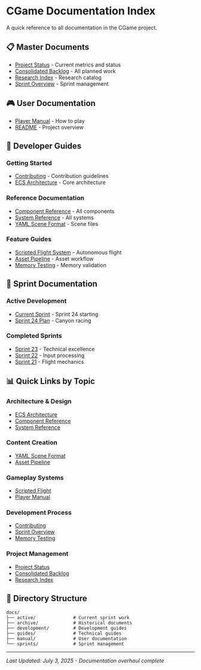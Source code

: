 # CGame Documentation Index

A quick reference to all documentation in the CGame project.

## 📋 Master Documents
- [Project Status](PROJECT_STATUS.md) - Current metrics and status
- [Consolidated Backlog](CONSOLIDATED_BACKLOG.md) - All planned work
- [Research Index](RESEARCH_INDEX.md) - Research catalog
- [Sprint Overview](sprints/README.md) - Sprint management

## 🎮 User Documentation
- [Player Manual](manual/PLAYER_MANUAL.md) - How to play
- [README](../README.md) - Project overview

## 🔧 Developer Guides

### Getting Started
- [Contributing](development/CONTRIBUTING.md) - Contribution guidelines
- [ECS Architecture](guides/ECS_ARCHITECTURE.md) - Core architecture

### Reference Documentation
- [Component Reference](guides/COMPONENT_REFERENCE.md) - All components
- [System Reference](guides/SYSTEM_REFERENCE.md) - All systems
- [YAML Scene Format](guides/YAML_SCENE_FORMAT.md) - Scene files

### Feature Guides
- [Scripted Flight System](guides/SCRIPTED_FLIGHT_GUIDE.md) - Autonomous flight
- [Asset Pipeline](development/ASSET_PIPELINE_VALIDATION.md) - Asset workflow
- [Memory Testing](development/MEMORY_TESTING.md) - Memory validation

## 🏃 Sprint Documentation

### Active Development
- [Current Sprint](active/CURRENT_SPRINT.md) - Sprint 24 starting
- [Sprint 24 Plan](sprints/backlog/SPRINT_24_CANYON_RACING.md) - Canyon racing

### Completed Sprints
- [Sprint 23](active/sprint_23/CURRENT_SPRINT_STATUS.md) - Technical excellence
- [Sprint 22](sprints/completed/sprint_22/SPRINT_22_COMPLETE.md) - Input processing
- [Sprint 21](sprints/completed/sprint_21/SPRINT_21_COMPLETION_SUMMARY.md) - Flight mechanics

## 📊 Quick Links by Topic

### Architecture & Design
- [ECS Architecture](guides/ECS_ARCHITECTURE.md)
- [Component Reference](guides/COMPONENT_REFERENCE.md)
- [System Reference](guides/SYSTEM_REFERENCE.md)

### Content Creation
- [YAML Scene Format](guides/YAML_SCENE_FORMAT.md)
- [Asset Pipeline](development/ASSET_PIPELINE_VALIDATION.md)

### Gameplay Systems
- [Scripted Flight](guides/SCRIPTED_FLIGHT_GUIDE.md)
- [Player Manual](manual/PLAYER_MANUAL.md)

### Development Process
- [Contributing](development/CONTRIBUTING.md)
- [Sprint Overview](sprints/README.md)
- [Memory Testing](development/MEMORY_TESTING.md)

### Project Management
- [Project Status](PROJECT_STATUS.md)
- [Consolidated Backlog](CONSOLIDATED_BACKLOG.md)
- [Research Index](RESEARCH_INDEX.md)

## 📁 Directory Structure

```
docs/
├── active/              # Current sprint work
├── archive/             # Historical documents
├── development/         # Development guides
├── guides/              # Technical guides
├── manual/              # User documentation
└── sprints/             # Sprint management
```

---

*Last Updated: July 3, 2025 - Documentation overhaul complete*